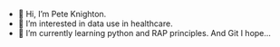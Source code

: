- 👋 Hi, I’m Pete Knighton.
- 👀 I’m interested in data use in healthcare.
- 🌱 I’m currently learning python and RAP principles. And Git I hope...


<!---
PeterKnighton/PeterKnighton is a ✨ special ✨ repository because its `README.md` (this file) appears on your GitHub profile.
You can click the Preview link to take a look at your changes.
--->
